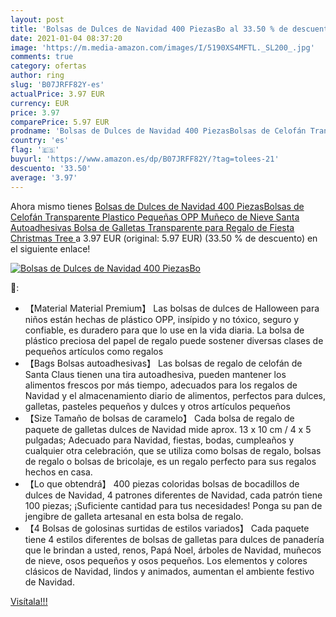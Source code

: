 ```yaml
---
layout: post
title: 'Bolsas de Dulces de Navidad 400 PiezasBo al 33.50 % de descuento'
date: 2021-01-04 08:37:20
image: 'https://m.media-amazon.com/images/I/5190XS4MFTL._SL200_.jpg'
comments: true
category: ofertas
author: ring
slug: 'B07JRFF82Y-es'
actualPrice: 3.97 EUR
currency: EUR
price: 3.97
comparePrice: 5.97 EUR
prodname: 'Bolsas de Dulces de Navidad 400 PiezasBolsas de Celofán Transparente Plastico Pequeñas OPP Muñeco de Nieve Santa Autoadhesivas Bolsa de Galletas Transparente para Regalo de Fiesta Christmas Tree '
country: 'es'
flag: '🇪🇸'
buyurl: 'https://www.amazon.es/dp/B07JRFF82Y/?tag=tolees-21'
descuento: '33.50'
average: '3.97'
---
```


Ahora mismo tienes [Bolsas de Dulces de Navidad 400 PiezasBolsas de Celofán Transparente Plastico Pequeñas OPP Muñeco de Nieve Santa Autoadhesivas Bolsa de Galletas Transparente para Regalo de Fiesta Christmas Tree ](https://www.amazon.es/dp/B07JRFF82Y/?tag=tolees-21) a 3.97 EUR (original: 5.97 EUR) (33.50 %  de descuento) en el siguiente enlace!

[![Bolsas de Dulces de Navidad 400 PiezasBo](https://m.media-amazon.com/images/I/5190XS4MFTL._SL200_.jpg)](https://www.amazon.es/dp/B07JRFF82Y/?tag=tolees-21)

🔎:

- 【Material Material Premium】 Las bolsas de dulces de Halloween para niños están hechas de plástico OPP, insípido y no tóxico, seguro y confiable, es duradero para que lo use en la vida diaria. La bolsa de plástico preciosa del papel de regalo puede sostener diversas clases de pequeños artículos como regalos
- 【Bags Bolsas autoadhesivas】 Las bolsas de regalo de celofán de Santa Claus tienen una tira autoadhesiva, pueden mantener los alimentos frescos por más tiempo, adecuados para los regalos de Navidad y el almacenamiento diario de alimentos, perfectos para dulces, galletas, pasteles pequeños y dulces y otros artículos pequeños
- 【Size Tamaño de bolsas de caramelo】 Cada bolsa de regalo de paquete de galletas dulces de Navidad mide aprox. 13 x 10 cm / 4 x 5 pulgadas; Adecuado para Navidad, fiestas, bodas, cumpleaños y cualquier otra celebración, que se utiliza como bolsas de regalo, bolsas de regalo o bolsas de bricolaje, es un regalo perfecto para sus regalos hechos en casa.
- 【Lo que obtendrá】 400 piezas coloridas bolsas de bocadillos de dulces de Navidad, 4 patrones diferentes de Navidad, cada patrón tiene 100 piezas; ¡Suficiente cantidad para tus necesidades! Ponga su pan de jengibre de galleta artesanal en esta bolsa de regalo.
- 【4 Bolsas de golosinas surtidas de estilos variados】 Cada paquete tiene 4 estilos diferentes de bolsas de galletas para dulces de panadería que le brindan a usted, renos, Papá Noel, árboles de Navidad, muñecos de nieve, osos pequeños y osos pequeños. Los elementos y colores clásicos de Navidad, lindos y animados, aumentan el ambiente festivo de Navidad.

[Visítala!!!](https://www.amazon.es/dp/B07JRFF82Y/?tag=tolees-21)
